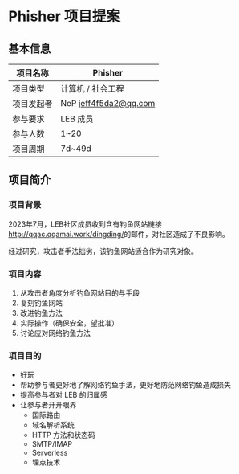 # Phisher 项目提案

## 基本信息

|项目名称|Phisher|
|--|--|
|项目类型|计算机 / 社会工程|
|项目发起者|NeP <jeff4f5da2@qq.com>|
|参与要求|LEB 成员|
|参与人数|1~20|
|项目周期|7d~49d|

## 项目简介

### 项目背景

2023年7月，LEB社区成员收到含有钓鱼网站链接<http://qqac.qqamai.work/dingding/>的邮件，对社区造成了不良影响。

经过研究，攻击者手法拙劣，该钓鱼网站适合作为研究对象。

### 项目内容

1. 从攻击者角度分析钓鱼网站目的与手段
2. 复刻钓鱼网站
3. 改进钓鱼方法
4. 实际操作（确保安全，望批准）
5. 讨论应对网络钓鱼方法

### 项目目的

- 好玩
- 帮助参与者更好地了解网络钓鱼手法，更好地防范网络钓鱼造成损失
- 提高参与者对 LEB 的归属感
- 让参与者开开眼界
    - 国际路由
    - 域名解析系统
    - HTTP 方法和状态码
    - SMTP/IMAP
    - Serverless
    - 埋点技术

